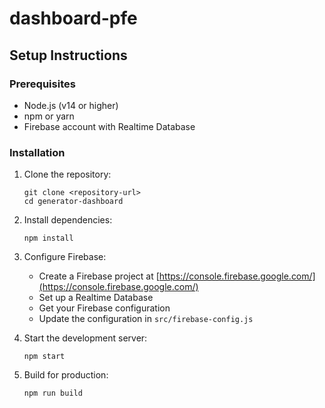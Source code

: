 # dashboard-pfe


## Setup Instructions

### Prerequisites

- Node.js (v14 or higher)
- npm or yarn
- Firebase account with Realtime Database

### Installation

1. Clone the repository:
   ```
   git clone <repository-url>
   cd generator-dashboard
   ```

2. Install dependencies:
   ```
   npm install
   ```

3. Configure Firebase:
   - Create a Firebase project at [https://console.firebase.google.com/](https://console.firebase.google.com/)
   - Set up a Realtime Database
   - Get your Firebase configuration
   - Update the configuration in `src/firebase-config.js`

4. Start the development server:
   ```
   npm start
   ```

5. Build for production:
   ```
   npm run build
   ```